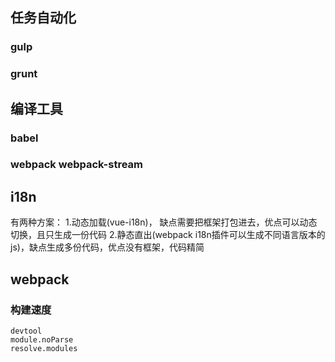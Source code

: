 ## 任务自动化

### gulp
### grunt


## 编译工具
### babel
### webpack webpack-stream



## i18n
有两种方案：
1.动态加载(vue-i18n)， 缺点需要把框架打包进去，优点可以动态切换，且只生成一份代码
2.静态直出(webpack i18n插件可以生成不同语言版本的js)，缺点生成多份代码，优点没有框架，代码精简



## webpack
### 构建速度
    devtool
    module.noParse
    resolve.modules